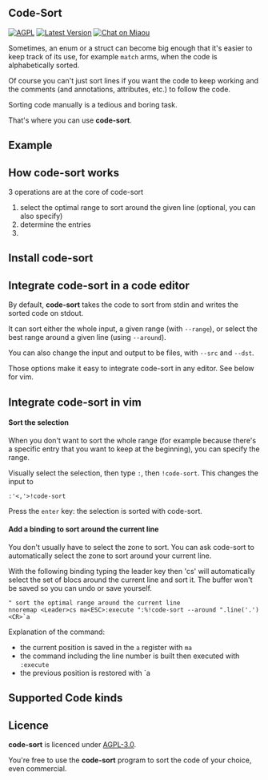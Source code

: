 ## Code-Sort

[![AGPL][s2]][l2] [![Latest Version][s1]][l1] [![Chat on Miaou][s4]][l4]

[s1]: https://img.shields.io/crates/v/code-sort.svg
[l1]: https://crates.io/crates/code-sort

[s2]: https://img.shields.io/badge/license-AGPL-blue.svg
[l2]: LICENSE

[s4]: https://miaou.dystroy.org/static/shields/room.svg
[l4]: https://miaou.dystroy.org/3490?code-sort


Sometimes, an enum or a struct can become big enough that it's easier to keep track of its use, for example `match` arms, when the code is alphabetically sorted.

Of course you can't just sort lines if you want the code to keep working and the comments (and annotations, attributes, etc.) to follow the code.

Sorting code manually is a tedious and boring task.

That's where you can use **code-sort**.

## Example


## How code-sort works

3 operations are at the core of code-sort

1. select the optimal range to sort around the given line (optional, you can also specify)
2. determine the entries
3.


## Install code-sort

## Integrate code-sort in a code editor

By default, **code-sort** takes the code to sort from stdin and writes the sorted code on stdout.

It can sort either the whole input, a given range (with `--range`), or select the best range around a given line (using `--around`).

You can also change the input and output to be files, with `--src` and `--dst`.

Those options make it easy to integrate code-sort in any editor. See below for vim.

## Integrate code-sort in vim

#### Sort the selection

When you don't want to sort the whole range (for example because there's a specific entry that you want to keep at the beginning), you can specify the range.

Visually select the selection, then type `:`, then `!code-sort`.
This changes the input to

```
:'<,'>!code-sort
```

Press the `enter` key: the selection is sorted with code-sort.

#### Add a binding to sort around the current line

You don't usually have to select the zone to sort.
You can ask code-sort to automatically select the zone to sort around your current line.

With the following binding typing the leader key then 'cs' will automatically select the set of blocs around the current line and sort it. The buffer won't be saved so you can undo or save yourself.

```
" sort the optimal range around the current line
nnoremap <Leader>cs ma<ESC>:execute ":%!code-sort --around ".line('.')<CR>`a
```

Explanation of the command:

* the current position is saved in the `a` register with `ma`
* the command including the line number is built then executed with `:execute`
* the previous position is restored with `a

## Supported Code kinds


## Licence

**code-sort** is licenced under [AGPL-3.0](https://www.gnu.org/licenses/agpl-3.0.en.html).

You're free to use the **code-sort** program to sort the code of your choice, even commercial.
